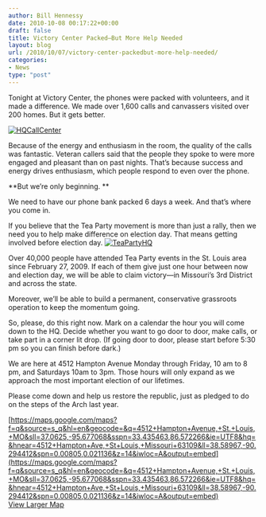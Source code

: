 ```yaml
---
author: Bill Hennessy
date: 2010-10-08 00:17:22+00:00
draft: false
title: Victory Center Packed—But More Help Needed
layout: blog
url: /2010/10/07/victory-center-packedbut-more-help-needed/
categories:
- News
type: "post"
---
```


Tonight at Victory Center, the phones were packed with volunteers, and it made a difference. We made over 1,600 calls and canvassers visited over 200 homes. But it gets better.

 

[![HQCallCenter](https://hennessysview.com/wp-content/uploads/2010/10/HQCallCenter_thumb.png)
](https://hennessysview.com/wp-content/uploads/2010/10/HQCallCenter.png)

 

Because of the energy and enthusiasm in the room, the quality of the calls was fantastic. Veteran callers said that the people they spoke to were more engaged and pleasant than on past nights. That’s because success and energy drives enthusiasm, which people respond to even over the phone. 

 

**But we’re only beginning. **

 

We need to have our phone bank packed 6 days a week. And that’s where you come in. 

 

If you believe that the Tea Party movement is more than just a rally, then we need you to help make difference on election day. That means getting involved before election day. [![TeaPartyHQ](https://hennessysview.com/wp-content/uploads/2010/10/TeaPartyHQ_thumb.jpg)
](https://hennessysview.com/wp-content/uploads/2010/10/TeaPartyHQ.jpg)

 

Over 40,000 people have attended Tea Party events in the St. Louis area since February 27, 2009. If each of them give just one hour between now and election day, we will be able to claim victory—in Missouri’s 3rd District and across the state.

 

Moreover, we’ll be able to build a permanent, conservative grassroots operation to keep the momentum going.

 

So, please, do this right now. Mark on a calendar the hour you will come down to the HQ. Decide whether you want to go door to door, make calls, or take part in a corner lit drop. (If going door to door, please start before 5:30 pm so you can finish before dark.)

 

We are here at 4512 Hampton Avenue Monday through Friday, 10 am to 8 pm, and Saturdays 10am to 3pm. Those hours will only expand as we approach the most important election of our lifetimes.

 

Please come down and help us restore the republic, just as pledged to do on the steps of the Arch last year. 

[https://maps.google.com/maps?f=q&source=s_q&hl=en&geocode=&q=4512+Hampton+Avenue,+St.+Louis,+MO&sll=37.0625,-95.677068&sspn=33.435463,86.572266&ie=UTF8&hq=&hnear=4512+Hampton+Ave,+St+Louis,+Missouri+63109&ll=38.58967,-90.294412&spn=0.00805,0.021136&z=14&iwloc=A&output=embed](https://maps.google.com/maps?f=q&source=s_q&hl=en&geocode=&q=4512+Hampton+Avenue,+St.+Louis,+MO&sll=37.0625,-95.677068&sspn=33.435463,86.572266&ie=UTF8&hq=&hnear=4512+Hampton+Ave,+St+Louis,+Missouri+63109&ll=38.58967,-90.294412&spn=0.00805,0.021136&z=14&iwloc=A&output=embed)    
[View Larger Map](https://maps.google.com/maps?f=q&source=embed&hl=en&geocode=&q=4512+Hampton+Avenue,+St.+Louis,+MO&sll=37.0625,-95.677068&sspn=33.435463,86.572266&ie=UTF8&hq=&hnear=4512+Hampton+Ave,+St+Louis,+Missouri+63109&ll=38.58967,-90.294412&spn=0.00805,0.021136&z=14&iwloc=A)
